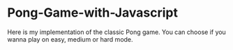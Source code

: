 # Pong-Game-with-Javascript
Here is my implementation of the classic Pong game. You can choose if you wanna play on easy, medium or hard mode.
